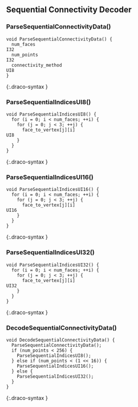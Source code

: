 
## Sequential Connectivity Decoder

### ParseSequentialConnectivityData()

~~~~~
void ParseSequentialConnectivityData() {
  num_faces                                                                           I32
  num_points                                                                          I32
  connectivity_method                                                                 UI8
}
~~~~~
{:.draco-syntax }


### ParseSequentialIndicesUI8()

~~~~~
void ParseSequentialIndicesUI8() {
  for (i = 0; i < num_faces; ++i) {
    for (j = 0; j < 3; ++j) {
      face_to_vertex[j][i]                                                            UI8
    }
  }
}
~~~~~
{:.draco-syntax }


### ParseSequentialIndicesUI16()

~~~~~
void ParseSequentialIndicesUI16() {
  for (i = 0; i < num_faces; ++i) {
    for (j = 0; j < 3; ++j) {
      face_to_vertex[j][i]                                                            UI16
    }
  }
}
~~~~~
{:.draco-syntax }


### ParseSequentialIndicesUI32()

~~~~~
void ParseSequentialIndicesUI32() {
  for (i = 0; i < num_faces; ++i) {
    for (j = 0; j < 3; ++j) {
      face_to_vertex[j][i]                                                            UI32
    }
  }
}
~~~~~
{:.draco-syntax }


### DecodeSequentialConnectivityData()

~~~~~
void DecodeSequentialConnectivityData() {
  ParseSequentialConnectivityData();
  if (num_points < 256) {
    ParseSequentialIndicesUI8();
  } else if (num_points < (1 << 16)) {
    ParseSequentialIndicesUI16();
  } else {
    ParseSequentialIndicesUI32();
  }
}
~~~~~
{:.draco-syntax }
